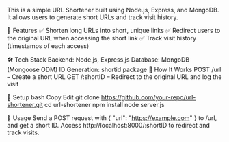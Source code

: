 This is a simple URL Shortener built using Node.js, Express, and MongoDB. It allows users to generate short URLs and track visit history.

🚀 Features
✅ Shorten long URLs into short, unique links
✅ Redirect users to the original URL when accessing the short link
✅ Track visit history (timestamps of each access)

🛠️ Tech Stack
Backend: Node.js, Express.js
Database: MongoDB (Mongoose ODM)
ID Generation: shortid package
🔧 How It Works
POST /url – Create a short URL
GET /:shortID – Redirect to the original URL and log the visit

📌 Setup
bash
Copy
Edit
git clone https://github.com/your-repo/url-shortener.git
cd url-shortener
npm install
node server.js

📖 Usage
Send a POST request with { "url": "https://example.com" } to /url, and get a short ID.
Access http://localhost:8000/:shortID to redirect and track visits.
